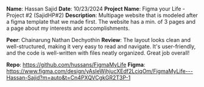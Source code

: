 **Name**: Hassan Sajid
**Date**: 10/23/2024
**Project Name**: Figma your Life - Project #2 (SajidHP#2)
**Description**: Multipage website that is modeled after a figma template that we made first. The website has a min. of 3 pages and a page about my interests and accomplishments.

**Peer**: Chainarung Nathan Dechyothin
**Review**: The layout looks clean and well-structured, making it very easy to read and navigate. It's user-friendly, and the code is well-written with files neatly organized. Great job overall!

**Repo**: https://github.com/hussans/FigmaMyLife
**Figma**: https://www.figma.com/design/yAsIeWjhjucXEdf2LciqOm/FigmaMyLife---Hassan-Sajid?m=auto&t=Cn4PXQVCgkGR2T3P-1
